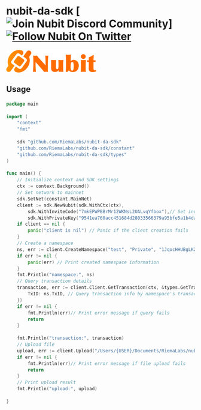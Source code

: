 # nubit-da-sdk [![Join Nubit Discord Community](https://img.shields.io/discord/916984413944967180?logo=discord&style=flat)] [![Follow Nubit On Twitter](https://img.shields.io/twitter/follow/nubit_org?style=social)](您的Twitter链接)

<!-- <p align='left'>
  <img width='70%' src='./img/logo.png' />
</p> -->
![Nubit Logo](assets/logo.svg)

## Usage
```go
package main

import (
	"context"
	"fmt"

	sdk "github.com/RiemaLabs/nubit-da-sdk"
	"github.com/RiemaLabs/nubit-da-sdk/constant"
	"github.com/RiemaLabs/nubit-da-sdk/types"
)

func main() {
	// Initialize context and SDK settings
	ctx := context.Background()
	// Set network to mainnet
	sdk.SetNet(constant.MainNet)
	client := sdk.NewNubit(sdk.WithCtx(ctx),
		sdk.WithInviteCode("7mkEPWPBBrMr12WKNsL2UALvqYfbox"),// Set invite code
		sdk.WithPrivateKey("9541ea760acc451684d28033566379a95bfe5a1b4da4a56a7df6055e4fa93eac")) // Set private key
	if client == nil {
		panic("client is nil") // Panic if the client creation fails
	}
	// Create a namespace
	ns, err := client.CreateNamespace("test", "Private", "1JqocHHUBgLKZxzQpCqrrzMnV6QV4XrUJr", []string{"18JTw53V9MMtGax7es3GMPQHwjpjNFyPj1", "1JqocHHUBgLKZxzQpCqrrzMnV6QV4XrUJr"})
	if err != nil {
		panic(err) // Print created namespace information
	}
	fmt.Println("namespace:", ns)
	// Query transaction details
	transaction, err := client.Client.GetTransaction(ctx, &types.GetTransactionReq{
		TxID: ns.TxID, // Query transaction info by namespace's transaction ID
	})
	if err != nil {
		fmt.Println(err)// Print error message if query fails
		return
	}

	fmt.Println("transaction:", transaction)
	// Upload file
	upload, err := client.Upload("/Users/{USER}/Documents/RiemaLabs/nubit-da-sdk/test/main.go", transaction.NID,0) // If the fee is 0, it will be obtained automatically, but of course it can also be obtained through the client. GetEstimateFee, 0 is recommended
	if err != nil {
		fmt.Println(err)// Print error message if file upload fails
		return
	}
	// Print upload result
	fmt.Println("upload:", upload)

}


```